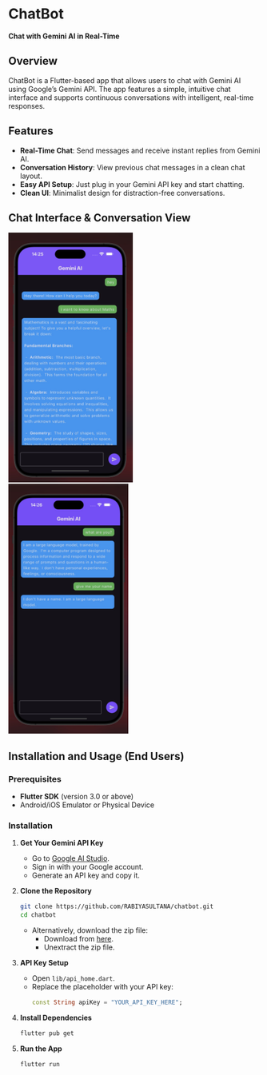 # ChatBot

**Chat with Gemini AI in Real-Time**

## Overview

ChatBot is a Flutter-based app that allows users to chat with Gemini AI using Google’s Gemini API. The app features a simple, intuitive chat interface and supports continuous conversations with intelligent, real-time responses.

## Features

- **Real-Time Chat**: Send messages and receive instant replies from Gemini AI.
- **Conversation History**: View previous chat messages in a clean chat layout.
- **Easy API Setup**: Just plug in your Gemini API key and start chatting.
- **Clean UI**: Minimalist design for distraction-free conversations.

## Chat Interface & Conversation View

<p float="left">
  <img src="assets/github_images/chatbot1.jpg" height="500"/>
  &nbsp;&nbsp;&nbsp;
  <img src="assets/github_images/chatbot2.jpg" height="500"/>
</p>

## Installation and Usage (End Users)

### Prerequisites

- **Flutter SDK** (version 3.0 or above)
- Android/iOS Emulator or Physical Device

### Installation

1. **Get Your Gemini API Key**

   - Go to [Google AI Studio](https://aistudio.google.com/app/apikey).
   - Sign in with your Google account.
   - Generate an API key and copy it.

2. **Clone the Repository**

   ```bash
   git clone https://github.com/RABIYASULTANA/chatbot.git
   cd chatbot
   ```

   - Alternatively, download the zip file:
     - Download from [here](https://github.com/RABIYASULTANA/chatbot/archive/refs/heads/main.zip).
     - Unextract the zip file.

3. **API Key Setup**

   - Open `lib/api_home.dart`.
   - Replace the placeholder with your API key:
     ```dart
     const String apiKey = "YOUR_API_KEY_HERE";
     ```

4. **Install Dependencies**

   ```bash
   flutter pub get
   ```

5. **Run the App**
   ```bash
   flutter run
   ```
